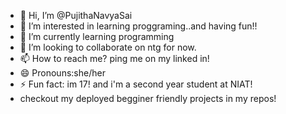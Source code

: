 - 👋 Hi, I’m @PujithaNavyaSai
- 👀 I’m interested in learning proggraming..and having fun!!
- 🌱 I’m currently learning programming
- 💞️ I’m looking to collaborate on ntg for now.
- 📫 How to reach me? ping me on my linked in!
- 😄 Pronouns:she/her
- ⚡ Fun fact: im 17! and i'm a second year student at NIAT!
- checkout my deployed begginer friendly projects in my repos!


<!---
PujithaNavyaSai/PujithaNavyaSai is a ✨ special ✨ repository because its `README.md` (this file) appears on your GitHub profile.
You can click the Preview link to take a look at your changes.
--->
